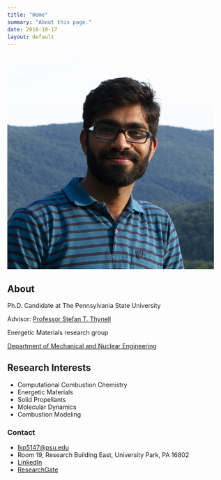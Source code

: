 ```yaml
---
title: "Home"
summary: "About this page."
date: 2018-10-17
layout: default
---
```

![Image](assets/images/Lalit_Patidar_1.jpg)

## About
Ph.D. Candidate at The Pennsylvania State University

Advisor: [Professor Stefan T. Thynell](https://www.mne.psu.edu/department/directory-detail-g.aspx?q=UMT)

Energetic Materials research group

[Department of Mechanical and Nuclear Engineering](https://www.mne.psu.edu/)


## Research Interests

- Computational Combustion Chemistry
- Energetic Materials
- Solid Propellants
- Molecular Dynamics
- Combustion Modeling


### Contact
- lkp5147@psu.edu
- Room 19, Research Building East, University Park, PA 16802
- [LinkedIn](https://www.linkedin.com/in/lalit-patidar-9b82a02a/)
- [ResearchGate](https://www.researchgate.net/profile/Lalit_Patidar2)
